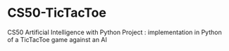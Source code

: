 # CS50-TicTacToe
CS50 Artificial Intelligence with Python Project : implementation in Python of a TicTacToe game against an AI
